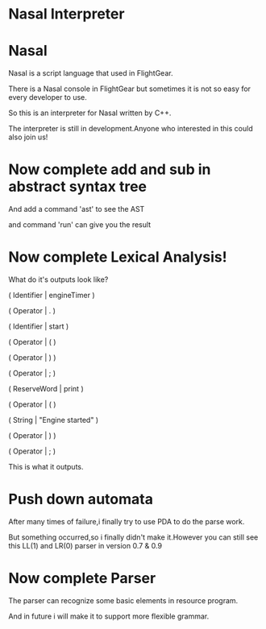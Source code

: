 # Nasal Interpreter

# Nasal

Nasal is a script language that used in FlightGear.

There is a Nasal console in FlightGear but sometimes it is not so easy for every developer to use.

So this is an interpreter for Nasal written by C++.

The interpreter is still in development.Anyone who interested in this could also join us!


# Now complete add and sub in abstract syntax tree

And add a command 'ast' to see the AST

and command 'run' can give you the result
  
  # Now complete Lexical Analysis!
  
  What do it's outputs look like?
  
( Identifier  | engineTimer )

( Operator    | . )

( Identifier  | start )

( Operator    | ( )

( Operator    | ) )

( Operator    | ; )

( ReserveWord | print )

( Operator    | ( )

( String      | "Engine started" )

( Operator    | ) )

( Operator    | ; )

This is what it outputs.

# Push down automata

After many times of failure,i finally try to use PDA to do the parse work.

But something occurred,so i finally didn't make it.However you can still see this LL(1) and LR(0) parser in version 0.7 & 0.9

# Now complete Parser

The parser can recognize some basic elements in resource program.

And in future i will make it to support more flexible grammar.
